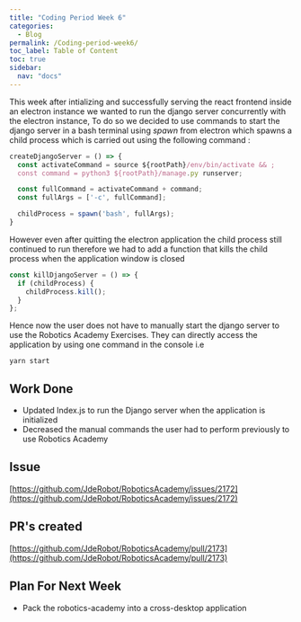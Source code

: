 ```yaml
---
title: "Coding Period Week 6"
categories:
  - Blog
permalink: /Coding-period-week6/
toc_label: Table of Content
toc: true
sidebar:
  nav: "docs"
---
```


This week after intializing and successfully serving the react frontend inside an electron instance we wanted to run the django server concurrently with the electron instance, To do so we decided to use commands to start the django server in a bash terminal using _spawn_ from electron which spawns a child process which is carried out using the following command :

```js
createDjangoServer = () => {
  const activateCommand = source ${rootPath}/env/bin/activate && ;
  const command = python3 ${rootPath}/manage.py runserver;

  const fullCommand = activateCommand + command;
  const fullArgs = ['-c', fullCommand];

  childProcess = spawn('bash', fullArgs);
}
```

However even after quitting the electron application the child process still continued to run therefore we had to add a function that kills the child process when the application window is closed

```js
const killDjangoServer = () => {
  if (childProcess) {
    childProcess.kill();
  }
};
```

Hence now the user does not have to manually start the django server to use the Robotics Academy Exercises. They can directly access the application by using one command in the console i.e

```console
yarn start
```

## Work Done

- Updated Index.js to run the Django server when the application is initialized
- Decreased the manual commands the user had to perform previously to use Robotics Academy

## Issue

[https://github.com/JdeRobot/RoboticsAcademy/issues/2172](https://github.com/JdeRobot/RoboticsAcademy/issues/2172)

## PR's created

[https://github.com/JdeRobot/RoboticsAcademy/pull/2173](https://github.com/JdeRobot/RoboticsAcademy/pull/2173)

## Plan For Next Week
- Pack the robotics-academy into a cross-desktop application